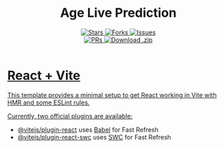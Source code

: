 <h1 align="center">Age Live Prediction</h1>

   <div align="center">
        <a href="https://github.com/githubinfovikas/age-live-prediction/stargazers/">
        <img src="https://custom-icon-badges.demolab.com/github/stars/githubinfovikas/age-live-prediction?label=Stars&logo=star&labelColor=302d41&color=c9cbff&logoColor=d9e0ee&style=for-the-badge" alt="Stars"/>
        </a>
        <a href="https://github.com/githubinfovikas/age-live-prediction/network/members/">
        <img src="https://custom-icon-badges.demolab.com/github/forks/githubinfovikas/age-live-prediction?label=Forks&logo=fork&labelColor=302d41&color=b5e8e0&logoColor=d9e0ee&style=for-the-badge" alt="Forks"/>
        </a>
        <a href="https://github.com/githubinfovikas/age-live-prediction/issues">
        <img src="https://custom-icon-badges.demolab.com/github/issues/githubinfovikas/age-live-prediction?label=Issues&labelColor=302d41&color=f5a97f&logoColor=d9e0ee&logo=issue&style=for-the-badge" alt="Issues"/>
         </a>
    </div>
<div align="center">
        </a>
        <a href="https://github.com/githubinfovikas/age-live-prediction/push">
        <img src="https://custom-icon-badges.demolab.com/github/issues-pr/githubinfovikas/age-live-prediction?&label=Pull%20Requests&labelColor=302d41&color=ddb6f2&logoColor=d9e0ee&logo=git-pull-request&style=for-the-badge" alt="PRs"/>
        </a>
        <a href="https://github.com/githubinfovikas/age-live-prediction/archive/refs/heads/master.zip">
        <img src="https://custom-icon-badges.demolab.com/github/languages/code-size/githubinfovikas/age-live-prediction?label=Download&logo=download&labelColor=302d41&color=b7bdf8&logoColor=d9e0ee&style=for-the-badge" alt="Download .zip">
</div>

  </br>

# React + Vite

This template provides a minimal setup to get React working in Vite with HMR and some ESLint rules.

Currently, two official plugins are available:

- [@vitejs/plugin-react](https://github.com/vitejs/vite-plugin-react/blob/main/packages/plugin-react/README.md) uses [Babel](https://babeljs.io/) for Fast Refresh
- [@vitejs/plugin-react-swc](https://github.com/vitejs/vite-plugin-react-swc) uses [SWC](https://swc.rs/) for Fast Refresh

